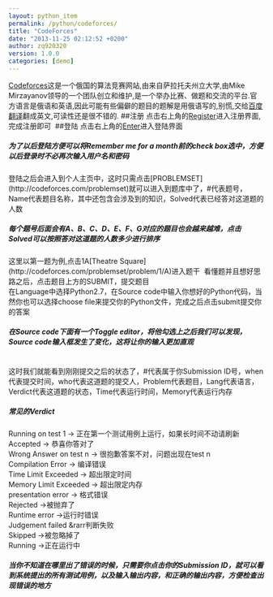 ```yaml
---
layout: python_item
permalink: /python/codeforces/
title: "CodeForces"
date: "2013-11-25 02:12:52 +0200"
author: zq920320
version: 1.0.0
categories: [demo]
---
```


[Codeforces](http://codeforces.com/)这是一个俄国的算法竞赛网站,由来自萨拉托夫州立大学,由Mike Mirzayanov领导的一个团队创立和维护,是一个举办比赛、做题和交流的平台.官方语言是俄语和英语,因此可能有些偏僻的题目的题解是用俄语写的,别慌,交给[百度翻译](http://fanyi.baidu.com/)翻成英文,可读性还是很不错的.
##注册
点击右上角的[Register](http://codeforces.com/register/)进入注册界面,完成注册即可
<img src="{{ site.url }}/img/cf/cfregister.jpg"  alt="">
##登陆
点击右上角的[Enter](http://codeforces.com/enter/)进入登陆界面
<img src="{{ site.url }}/img/cf/cfenter.jpg"  alt="">
<div class="note info">
  <p>
        <h5>为了以后登陆方便可以将Remember me for a month前的check box选中，方便以后登录时不必再次输入用户名和密码</h5>
  </p>
</div>
登陆之后会进入到个人主页中，这时只需点击[PROBLEMSET](http://codeforces.com/problemset)就可以进入到题库中了，#代表题号，Name代表题目名称，其中还包含会涉及到的知识，Solved代表已经答对这道题的人数
<img src="{{ site.url }}/img/cf/cfpro1.jpg"  alt="">
<img src="{{ site.url }}/img/cf/cfpro2.jpg"  alt="">
<div class="note info">
  <p>
        <h5>每个题号后面会有A、B、C、D、E、F、G对应的题目也会越来越难，点击Solved可以按照答对这道题的人数多少进行排序</h5>
  </p>
</div>
这里以第一题为例,点击1A[Theatre Square](http://codeforces.com/problemset/problem/1/A)进入题干
<img src="{{ site.url }}/img/cf/cfproblem1.jpg"  alt="">
看懂题并且想好思路之后，点击题目上方的SUBMIT，提交题目
<img src="{{ site.url }}/img/cf/cfsubmit.jpg"  alt=""><br>
在Language中选择Python2.7，在Source code中输入你想好的Python代码，当然你也可以选择choose file来提交你的Python文件，完成之后点击submit提交你的答案
<img src="{{ site.url }}/img/cf/cfsubmit1.jpg"  alt="">
<div class="note info">
  <p>
        <h5>在Source code下面有一个Toggle editor，将他勾选上之后我们可以发现，Source code输入框发生了变化，这将让你的输入更加直观</h5>
        <img src="{{ site.url }}/img/cf/cftogger.jpg"  alt="">
  </p>
</div>
这时我们就能看到刚刚提交之后的状态了，#代表属于你Submission ID号，when代表提交时间，who代表这道题的提交人，Problem代表题目，Lang代表语言，Verdict代表这道题的状态，Time代表运行时间，Memory代表运行内存
<img src="{{ site.url }}/img/cf/cfstatus1.jpg"  alt="">
<img src="{{ site.url }}/img/cf/cfstatus2.jpg"  alt="">
<div class="note info">
  <p>
        <h5>常见的Verdict</h5>
        Running on test 1 &rarr; 正在第一个测试用例上运行，如果长时间不动请刷新<br>
        Accepted &rarr; 恭喜你答对了<br>
        Wrong Answer on test n &rarr; 很抱歉答案不对，问题出现在test n<br>
        Compilation Error &rarr; 编译错误<br>
        Time Limit Exceeded &rarr; 超出限定时间<br>
        Memory Limit Exceeded &rarr; 超出限定内存<br>
        presentation error &rarr; 格式错误<br>
        Rejected &rarr;被抛弃了<br>
        Runtime error &rarr;运行时错误<br>
        Judgement failed &rarr判断失败<br>
        Skipped &rarr;被忽略掉了<br>
        Running &rarr;正在运行中<br>
  </p>
</div>
<div class="note info">
  <p>
        <h5>当你不知道在哪里出了错误的时候，只需要你点击你的Submission ID，就可以看到系统提出的所有测试用例，以及输入输出内容，和正确的输出内容，方便检查出现错误的地方</h5>
       
  </p>
</div>
